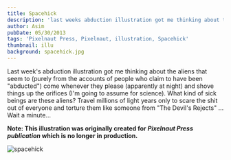 ```yaml
---
title: Spacehick
description: 'last weeks abduction illustration got me thinking about the aliens that seem to (purely from the accounts of people who claim to have been abducted)'
author: Asim
pubDate: 05/30/2013
tags: 'Pixelnaut Press, Pixelnaut, illustration, Spacehick'
thumbnail: illu
background: spacehick.jpg
---
```


Last week's abduction illustration got me thinking about the aliens that seem to (purely from the accounts of people who claim to have been "abducted") come whenever they please (apparently at night) and shove things up the orifices (I'm going to assume for science). What kind of sick beings are these aliens? Travel millions of light years only to scare the shit out of everyone and torture them like someone from "The Devil's Rejects" ... Wait a minute...

**Note: This illustration was originally created for *Pixelnaut Press publication* which is no longer in production.**

![spacehick](/Media/blog/spacehick.jpg "spacehick")